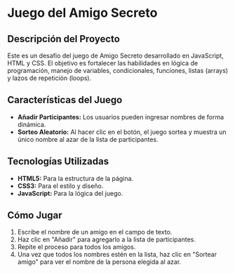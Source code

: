 # Juego del Amigo Secreto

## Descripción del Proyecto
Este es un desafio del juego de Amigo Secreto desarrollado en JavaScript, HTML y CSS. El objetivo es fortalecer las habilidades en lógica de programación, manejo de variables, condicionales, funciones, listas (arrays) y lazos de repetición (loops).

## Características del Juego
- **Añadir Participantes:** Los usuarios pueden ingresar nombres de forma dinámica.
- **Sorteo Aleatorio:** Al hacer clic en el botón, el juego sortea y muestra un único nombre al azar de la lista de participantes.

## Tecnologías Utilizadas
- **HTML5:** Para la estructura de la página.
- **CSS3:** Para el estilo y diseño.
- **JavaScript:** Para la lógica del juego.

## Cómo Jugar
1. Escribe el nombre de un amigo en el campo de texto.
2. Haz clic en "Añadir" para agregarlo a la lista de participantes.
3. Repite el proceso para todos los amigos.
4. Una vez que todos los nombres estén en la lista, haz clic en "Sortear amigo" para ver el nombre de la persona elegida al azar.
